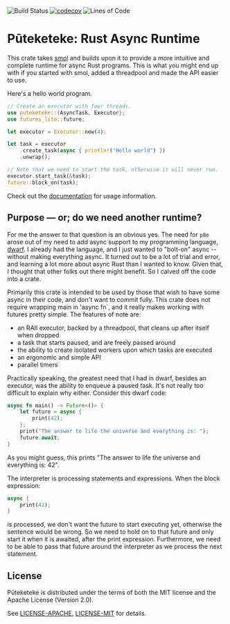 ![Build Status](https://github.com/uberFoo/puteketeke/workflows/rust/badge.svg)
[![codecov](https://codecov.io/gh/uberFoo/puteketeke/graph/badge.svg?token=eCmOPZzxX5)](https://codecov.io/gh/uberFoo/puteketeke)
![Lines of Code](https://tokei.rs/b1/github/uberfoo/puteketeke)

# Pūteketeke: Rust Async Runtime

This crate takes [smol](https://github.com/smol-rs/smol) and builds upon it to provide a more intuitive and complete runtime for async Rust programs.
This is what you might end up with if you started with smol, added a threadpool and made the API easier to use.

Here's a hello world program.

```rust
// Create an executor with four threads.
use puteketeke::{AsyncTask, Executor};
use futures_lite::future;

let executor = Executor::new(4);

let task = executor
    .create_task(async { println!("Hello world") })
    .unwrap();

// Note that we need to start the task, otherwise it will never run.
executor.start_task(&task);
future::block_on(task);
 ```

 Check out the [documentation](https://docs.rs/puteketeke/latest/puteketeke/index.html) for usage information.

## Purpose — or; do we need another runtime?

For me the answer to that question is an obvious yes.
The need for `p8e` arose out of my need to add async support to my programming language, [dwarf](https://github.com/uberFoo/dwarf).
I already had the language, and I just wanted to "bolt-on" async -- without making everything async.
It turned out to be a lot of trial and error, and learning a lot more about async Rust than I wanted to know.
Given that, I thought that other folks out there might benefit.
So I calved off the code into a crate.

Primarily this crate is intended to be used by those that wish to have some async in their code, and don't want to commit fully.
This crate does not require wrapping main in 'async fn`, and it really makes working with futures pretty simple.
The features of note are:

- an RAII executor, backed by a threadpool, that cleans up after itself when dropped
- a task that starts paused, and are freely passed around
- the ability to create isolated workers upon which tasks are executed
- an ergonomic and simple API
- parallel timers

Practically speaking, the greatest need that I had in dwarf, besides an executor, was the ability to enqueue a paused task.
It's not really too difficult to explain why either.
Consider this dwarf code:

```rust
async fn main() -> Future<()> {
    let future = async {
        print(42);
    };
    print("The answer to life the universe and everything is: ");
    future.await;
}
```

As you might guess, this prints "The answer to life the universe and everything is: 42".

The interpreter is processing statements and expressions.
When the block expression:

```rust
async {
    print(42);
}
```

is processed, we don't want the future to start executing yet, otherwise the sentence would be wrong.
So we need to hold on to that future and only start it when it is awaited, after the print expression.
Furthermore, we need to be able to pass that future around the interpreter as we process the next statement.

## License

Pūteketeke is distributed under the terms of both the MIT license and the Apache License (Version 2.0).

 See [LICENSE-APACHE](LICENSE-APACHE), [LICENSE-MIT](LICENSE-MIT) for details.
